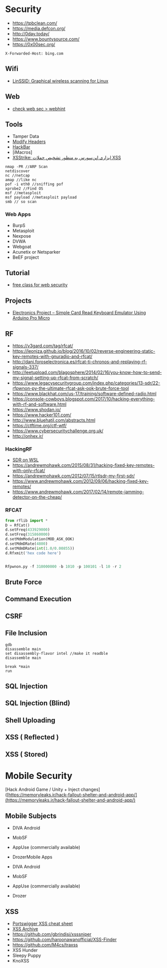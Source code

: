 # Security

* https://tpbclean.com/
* https://media.defcon.org/
* http://0day.today/
* https://www.bountysource.com/
* https://0x00sec.org/

`X-Forwarded-Host: bing.com`

## Wifi

* [LinSSID: Graphical wireless scanning for Linux](https://sourceforge.net/projects/linssid/)

## Web

* [check web sec > webhint](https://webhint.io/)

## Tools

* Tamper Data
* [Modify Headers](https://addons.mozilla.org/en-US/firefox/addon/modify-headers/)
* [HackBar](https://addons.mozilla.org/en-US/firefox/addon/hackbar/)
* [iMacros]
* [XSStrike: ابزاری اپن‌سورس به منظور تشخیص حملات XSS](https://sokanacademy.com/blog/9137/ایکس-اس-اس-استرایک-ابزاری-اپن‌سورس-به-منظور-تشخیص-حملات-ایکس-اس-اس)

```shell
nmap -PR //ARP Scan
netdiscover
nc //netcap
amap //like nc
pof -i eth0 //sniffing pof
xprobe2 //Find OS
msf //metasploit
msf payload //metasploit payload
smb // so scan
```

### Web Apps

* BurpS
* Metasploit
* Nexpose
* DVWA
* Webgoat
* Acunetix or Netsparker
* BeEF project

## Tutorial

* [free class for web security](https://www.hacker101.com/)

## Projects

* [Electronics Project – Simple Card Read Keyboard Emulator Using Arduino Pro Micro](https://www.szehau.com/archives/2015/04/electronics-project-simple-card-read-keyboard-emulator-using-arduino-pro-micro/)

## RF

* https://v3gard.com/tag/rfcat/
* https://leonjza.github.io/blog/2016/10/02/reverse-engineering-static-key-remotes-with-gnuradio-and-rfcat/
* http://dani.foroselectronica.es/rfcat-ti-chronos-and-replaying-rf-signals-337/
* http://leetupload.com/blagosphere/2014/02/16/you-know-how-to-send-my-signal-setting-up-rfcat-from-scratch/
* https://www.legacysecuritygroup.com/index.php/categories/13-sdr/22-rfpwnon-py-the-ultimate-rfcat-ask-ook-brute-force-tool
* https://www.blackhat.com/us-17/training/software-defined-radio.html
* https://console-cowboys.blogspot.com/2017/10/hacking-everything-with-rf-and-software.html
* https://www.shodan.io/
* https://www.hacker101.com/
* http://www.bluehatil.com/abstracts.html
* https://ctftime.org/ctf-wtf/
* https://www.cybersecuritychallenge.org.uk/
* http://onhex.ir/

### HackingRF

* [SDR on WSL](http://happysat.nl/Windows_WSL/index.html#Install_XFCE4_Desktop_)
* https://andrewmohawk.com/2015/08/31/hacking-fixed-key-remotes-with-only-rfcat/
* https://andrewmohawk.com/2012/07/15/rtlsdr-my-first-sdr/
* https://www.andrewmohawk.com/2012/09/06/hacking-fixed-key-remotes/
* https://www.andrewmohawk.com/2017/02/14/remote-jamming-detector-on-the-cheap/

### RFCAT

```py
from rflib import *
D = RfCat()
d.setFreq(433929000)
d.setFreq(315860000)
d.setMdmModulation(MOD_ASK_OOK)
d.setMdmDRate(4800)
d.setMdmDRate(int(1.0/0.00855))
d.Rfxmit('hex code here')


Rfpwnon.py -f 310000000 -b 1010 -p 100101 -l 10 -r 2
```

## Brute Force

## Command Execution

## CSRF

## File Inclusion

```shell
gdb
disassemble main
set disassembly-flavor intel //make it readble
disassemble main

break *main
run
```

## SQL Injection

## SQL Injection (Blind)

## Shell Uploading

## XSS ( Reflected )

## XSS ( Stored)

# Mobile Security

[Hack Android Game / Unity + Inject changes]([https://memoryleaks.ir/hack-fallout-shelter-and-android-app/](https://memoryleaks.ir/hack-fallout-shelter-and-android-app/)

## Mobile Subjects

- DIVA Android

- MobSF

- AppUse (commercially available)

- DrozerMobile Apps

- DIVA Android

- MobSF

- AppUse (commercially available)

- Drozer

## XSS

* [Portswigger XSS cheat sheet](https://portswigger.net/web-security/cross-site-scripting/cheat-sheet)
* [XSS Archive](notes/xss.md)
* https://github.com/gbrindisi/xsssniper
* https://github.com/haroonawanofficial/XSS-Finder
* https://github.com/M4cs/traxss
* XSS Hunder
* Sleepy Puppy
* KnoXSS
